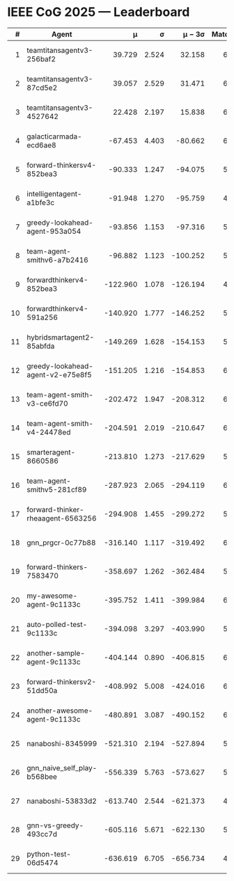 # IEEE CoG 2025 — Leaderboard

| # | Agent | μ | σ | μ − 3σ | Matches | Updated |
|---:|---|---:|---:|---:|---:|---|
| 1 | teamtitansagentv3-256baf2 | 39.729 | 2.524 | 32.158 | 6328 | 2025-08-19 12:00 |
| 2 | teamtitansagentv3-87cd5e2 | 39.057 | 2.529 | 31.471 | 6272 | 2025-08-19 12:00 |
| 3 | teamtitansagentv3-4527642 | 22.428 | 2.197 | 15.838 | 6036 | 2025-08-19 12:00 |
| 4 | galacticarmada-ecd6ae8 | -67.453 | 4.403 | -80.662 | 6320 | 2025-08-19 12:00 |
| 5 | forward-thinkersv4-852bea3 | -90.333 | 1.247 | -94.075 | 5422 | 2025-08-19 12:00 |
| 6 | intelligentagent-a1bfe3c | -91.948 | 1.270 | -95.759 | 4986 | 2025-08-19 12:00 |
| 7 | greedy-lookahead-agent-953a054 | -93.856 | 1.153 | -97.316 | 5896 | 2025-08-19 12:00 |
| 8 | team-agent-smithv6-a7b2416 | -96.882 | 1.123 | -100.252 | 5960 | 2025-08-19 12:00 |
| 9 | forwardthinkerv4-852bea3 | -122.960 | 1.078 | -126.194 | 4976 | 2025-08-19 12:00 |
| 10 | forwardthinkerv4-591a256 | -140.920 | 1.777 | -146.252 | 5535 | 2025-08-19 12:00 |
| 11 | hybridsmartagent2-85abfda | -149.269 | 1.628 | -154.153 | 5940 | 2025-08-19 12:00 |
| 12 | greedy-lookahead-agent-v2-e75e8f5 | -151.205 | 1.216 | -154.853 | 6236 | 2025-08-19 12:00 |
| 13 | team-agent-smith-v3-ce6fd70 | -202.472 | 1.947 | -208.312 | 6762 | 2025-08-19 12:00 |
| 14 | team-agent-smith-v4-24478ed | -204.591 | 2.019 | -210.647 | 6522 | 2025-08-19 12:00 |
| 15 | smarteragent-8660586 | -213.810 | 1.273 | -217.629 | 5273 | 2025-08-19 12:00 |
| 16 | team-agent-smithv5-281cf89 | -287.923 | 2.065 | -294.119 | 6400 | 2025-08-19 12:00 |
| 17 | forward-thinker-rheaagent-6563256 | -294.908 | 1.455 | -299.272 | 5762 | 2025-08-19 12:00 |
| 18 | gnn_prgcr-0c77b88 | -316.140 | 1.117 | -319.492 | 6050 | 2025-08-19 12:00 |
| 19 | forward-thinkers-7583470 | -358.697 | 1.262 | -362.484 | 5540 | 2025-08-19 12:00 |
| 20 | my-awesome-agent-9c1133c | -395.752 | 1.411 | -399.984 | 6560 | 2025-08-19 12:00 |
| 21 | auto-polled-test-9c1133c | -394.098 | 3.297 | -403.990 | 5700 | 2025-08-19 12:00 |
| 22 | another-sample-agent-9c1133c | -404.144 | 0.890 | -406.815 | 6120 | 2025-08-19 12:00 |
| 23 | forward-thinkersv2-51dd50a | -408.992 | 5.008 | -424.016 | 6302 | 2025-08-19 12:00 |
| 24 | another-awesome-agent-9c1133c | -480.891 | 3.087 | -490.152 | 6660 | 2025-08-19 12:00 |
| 25 | nanaboshi-8345999 | -521.310 | 2.194 | -527.894 | 5300 | 2025-08-19 12:00 |
| 26 | gnn_naive_self_play-b568bee | -556.339 | 5.763 | -573.627 | 5160 | 2025-08-19 12:00 |
| 27 | nanaboshi-53833d2 | -613.740 | 2.544 | -621.373 | 4620 | 2025-08-19 12:00 |
| 28 | gnn-vs-greedy-493cc7d | -605.116 | 5.671 | -622.130 | 5180 | 2025-08-19 12:00 |
| 29 | python-test-06d5474 | -636.619 | 6.705 | -656.734 | 4950 | 2025-08-19 12:00 |
